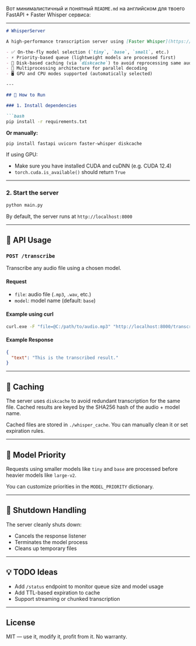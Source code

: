 Вот минималистичный и понятный `README.md` на английском для твоего FastAPI + Faster Whisper сервиса:

---

````markdown
# WhisperServer

A high-performance transcription server using [Faster Whisper](https://github.com/guillaumekln/faster-whisper), built with FastAPI, supporting:

- ✅ On-the-fly model selection (`tiny`, `base`, `small`, etc.)
- ⚡ Priority-based queue (lightweight models are processed first)
- 💾 Disk-based caching (via `diskcache`) to avoid reprocessing same audio
- 🧠 Multiprocessing architecture for parallel decoding
- 🖥️ GPU and CPU modes supported (automatically selected)

---

## 🚀 How to Run

### 1. Install dependencies

```bash
pip install -r requirements.txt
````

**Or manually:**

```bash
pip install fastapi uvicorn faster-whisper diskcache
```

If using GPU:

* Make sure you have installed CUDA and cuDNN (e.g. CUDA 12.4)
* `torch.cuda.is_available()` should return `True`

---

### 2. Start the server

```bash
python main.py
```

By default, the server runs at `http://localhost:8000`

---

## 📡 API Usage

### `POST /transcribe`

Transcribe any audio file using a chosen model.

#### Request

* `file`: audio file (`.mp3`, `.wav`, etc.)
* `model`: model name (default: `base`)

#### Example using curl

```bash
curl.exe -F "file=@C:/path/to/audio.mp3" "http://localhost:8000/transcribe?model=base"
```

#### Example Response

```json
{
  "text": "This is the transcribed result."
}
```

---

## 🧠 Caching

The server uses `diskcache` to avoid redundant transcription for the same file. Cached results are keyed by the SHA256 hash of the audio + model name.

Cached files are stored in `./whisper_cache`. You can manually clean it or set expiration rules.

---

## 🔧 Model Priority

Requests using smaller models like `tiny` and `base` are processed before heavier models like `large-v2`.

You can customize priorities in the `MODEL_PRIORITY` dictionary.

---

## 🛑 Shutdown Handling

The server cleanly shuts down:

* Cancels the response listener
* Terminates the model process
* Cleans up temporary files

---

## 💡 TODO Ideas

* Add `/status` endpoint to monitor queue size and model usage
* Add TTL-based expiration to cache
* Support streaming or chunked transcription

---

## License

MIT — use it, modify it, profit from it. No warranty.


